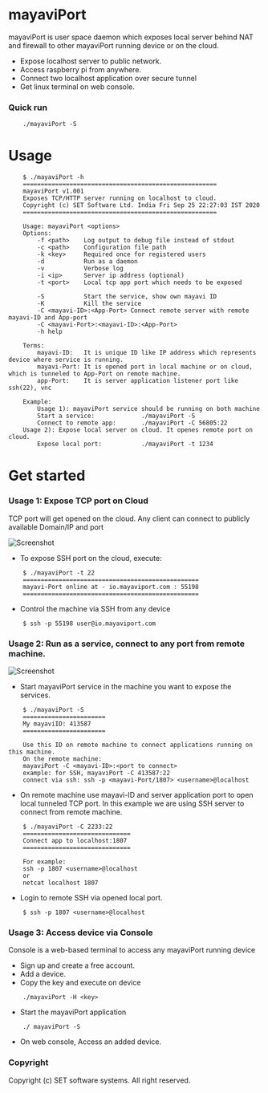mayaviPort
==========

mayaviPort is user space daemon which exposes local server behind NAT and firewall to other mayaviPort running device or on the cloud.

* Expose localhost server to public network.
* Access raspberry pi from anywhere.
* Connect two localhost application over secure tunnel
* Get linux terminal on web console.

### Quick run

```
    ./mayaviPort -S
```

Usage
=====
```
    $ ./mayaviPort -h
    ======================================================
    mayaviPort v1.001
    Exposes TCP/HTTP server running on localhost to cloud.
    Copyright (c) SET Software Ltd. India Fri Sep 25 22:27:03 IST 2020
    ======================================================

    Usage: mayaviPort <options>
    Options:
        -f <path>    Log output to debug file instead of stdout
        -c <path>    Configuration file path
        -k <key>     Required once for registered users
        -d           Run as a daemon
        -v           Verbose log
        -i <ip>      Server ip address (optional)
        -t <port>    Local tcp app port which needs to be exposed

        -S           Start the service, show own mayavi ID
        -K           Kill the service
        -C <mayavi-ID>:<App-Port> Connect remote server with remote mayavi-ID and App-port
        -C <mayavi-Port>:<mayavi-ID>:<App-Port>
        -h help

    Terms:
        mayavi-ID:   It is unique ID like IP address which represents device where service is running.
        mayavi-Port: It is opened port in local machine or on cloud, which is tunneled to App-Port on remote machine.
        app-Port:    It is server application listener port like ssh(22), vnc

    Example:
        Usage 1): mayaviPort service should be running on both machine
        Start a service:             ./mayaviPort -S
        Connect to remote app:       ./mayaviPort -C 56805:22
    Usage 2): Expose local server on cloud. It openes remote port on cloud.
        Expose local port:           ./mayaviPort -t 1234
```

Get started
===========

### Usage 1: Expose TCP port on Cloud

TCP port will get opened on the cloud. Any client can connect to publicly available Domain/IP and port

![Screenshot](https://https://raw.githubusercontent.com/SunEmTech/mayaviPort/main/mayaviPort_cloud.gif)

* To expose SSH port on the cloud, execute:
```
    $ ./mayaviPort -t 22
    =================================================
    mayavi-Port online at - io.mayaviport.com : 55198
    =================================================
```
* Control the machine via SSH from any device 
```  
    $ ssh -p 55198 user@io.mayaviport.com
```
### Usage 2: Run as a service, connect to any port from remote machine.

![Screenshot](https://https://raw.githubusercontent.com/SunEmTech/mayaviPort/main/mayaviPort_service.gif)

* Start mayaviPort service in the machine you want to expose the services.
```
    $ ./mayaviPort -S
    =======================
    My mayaviID: 413587
    =======================

    Use this ID on remote machine to connect applications running on this machine.
    On the remote machine:
    mayaviPort -C <mayavi-ID>:<port to connect>
    example: for SSH, mayaviPort -C 413587:22
    connect via ssh: ssh -p <mayavi-Port/1807> <username>@localhost
```
* On remote machine use mayavi-ID and server application port to open local tunneled TCP port. In this example we are using SSH server to connect from remote machine.

```
    $ ./mayaviPort -C 2233:22
    ==============================
    Connect app to localhost:1807
    ==============================

    For example:
    ssh -p 1807 <username>@localhost
    or
    netcat localhost 1807
```
* Login to remote SSH via opened local port.

```
    $ ssh -p 1807 <username>@localhost
```

### Usage 3: Access device via Console

Console is a web-based terminal to access any mayaviPort running device

* Sign up and create a free account.
* Add a device.
* Copy the key and execute on device 
```
    ./mayaviPort -H <key>
```
* Start the mayaviPort application 
```
    ./ mayaviPort -S
```
* On web console, Access an added device.

### Copyright

Copyright (c) SET software systems. All right reserved.

